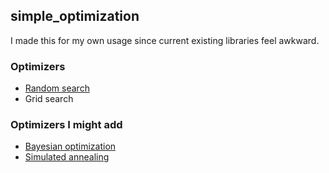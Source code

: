 ## simple_optimization

I made this for my own usage since current existing libraries feel awkward.

### Optimizers
- [Random search](https://en.wikipedia.org/wiki/Random_search)
- Grid search
### Optimizers I might add
- [Bayesian optimization](https://en.wikipedia.org/wiki/Bayesian_optimization)
- [Simulated annealing](https://en.wikipedia.org/wiki/Simulated_annealing)
